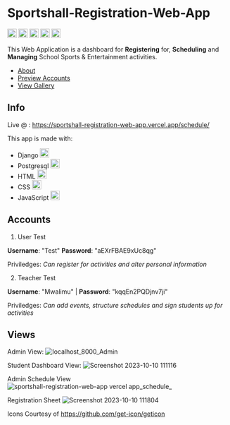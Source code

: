 # Sportshall-Registration-Web-App
<a href="https://www.djangoproject.com/" title="Django"><img src="https://github.com/get-icon/geticon/raw/master/icons/django.svg" alt="Django" width="21px" height="21px"></a>
<a href="https://www.w3.org/TR/html5/" title="HTML5"><img src="https://github.com/get-icon/geticon/raw/master/icons/html-5.svg" alt="HTML5" width="21px" height="21px"></a>
<a href="https://www.w3.org/TR/CSS/" title="CSS3"><img src="https://github.com/get-icon/geticon/raw/master/icons/css-3.svg" alt="CSS3" width="21px" height="21px"></a>
<a href="https://developer.mozilla.org/en-US/docs/Web/JavaScript" title="JavaScript"><img src="https://github.com/get-icon/geticon/raw/master/icons/javascript.svg" alt="JavaScript" width="21px" height="21px"></a>
<a href="https://www.postgresql.org/" title="PostgreSQL"><img src="https://github.com/get-icon/geticon/raw/master/icons/postgresql.svg" alt="PostgreSQL" width="21px" height="21px"></a>

This Web Application is a dashboard for **Registering** for, **Scheduling** and **Managing** School Sports & Entertainment activities.
 * [About](#Info)
 * [Preview Accounts](#Accounts)
 * [View Gallery](#Views)

## Info
Live @ : https://sportshall-registration-web-app.vercel.app/schedule/

This app is made with:
 * Django <a href="https://www.djangoproject.com/" title="Django"><img src="https://github.com/get-icon/geticon/raw/master/icons/django.svg" alt="Django" width="21px" height="21px"></a>
 * Postgresql <a href="https://www.postgresql.org/" title="PostgreSQL"><img src="https://github.com/get-icon/geticon/raw/master/icons/postgresql.svg" alt="PostgreSQL" width="21px" height="21px"></a>
 * HTML <a href="https://www.w3.org/TR/html5/" title="HTML5"><img src="https://github.com/get-icon/geticon/raw/master/icons/html-5.svg" alt="HTML5" width="21px" height="21px"></a>
 * CSS <a href="https://www.w3.org/TR/CSS/" title="CSS3"><img src="https://github.com/get-icon/geticon/raw/master/icons/css-3.svg" alt="CSS3" width="21px" height="21px"></a>
 * JavaScript <a href="https://developer.mozilla.org/en-US/docs/Web/JavaScript" title="JavaScript"><img src="https://github.com/get-icon/geticon/raw/master/icons/javascript.svg" alt="JavaScript" width="21px" height="21px"></a>

## Accounts
1. User Test

**Username**: "Test" **Password**: "aEXrFBAE9xUc8qg"

Priviledges: _Can register for activities and alter personal information_

2. Teacher Test

**Username**: "Mwalimu" | **Password**: "kqqEn2PQDjnv7ji"

Priviledges: _Can add events, structure schedules and sign students up for activities_


## Views

Admin View:
![localhost_8000_Admin](https://github.com/Jasiri-w/Sportshall-Registration-Web-App/assets/6060064/6307a9f8-09da-4f5f-86a1-2da93257bab4)

Student Dashboard View:
![Screenshot 2023-10-10 111116](https://github.com/Jasiri-w/Sportshall-Registration-Web-App/assets/6060064/814d9006-5447-4f08-ab5f-762b5eb3ea3c)

Admin Schedule View
![sportshall-registration-web-app vercel app_schedule_](https://github.com/Jasiri-w/Sportshall-Registration-Web-App/assets/6060064/948b6f45-86e6-497f-b162-1b68f97a7924)

Registration Sheet
![Screenshot 2023-10-10 111804](https://github.com/Jasiri-w/Sportshall-Registration-Web-App/assets/6060064/5887b64c-79e5-426e-afd6-92cf13438afa)


Icons Courtesy of https://github.com/get-icon/geticon

